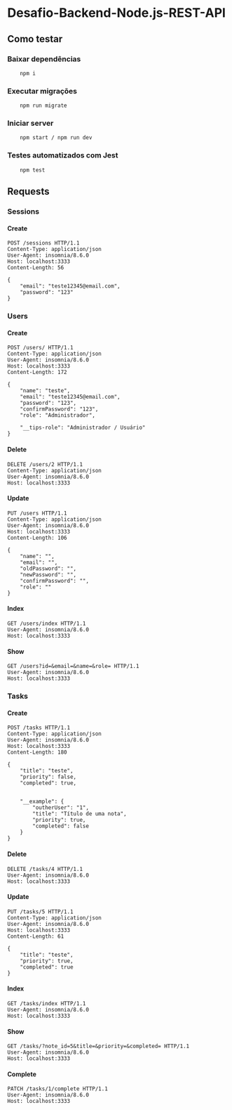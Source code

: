 # Desafio-Backend-Node.js-REST-API

## Como testar

### Baixar dependências

````
    npm i
````

### Executar migrações

````
    npm run migrate
````

### Iniciar server

````
    npm start / npm run dev
````

### Testes automatizados com Jest

````
    npm test
````

## Requests

### Sessions

#### Create
````
POST /sessions HTTP/1.1
Content-Type: application/json
User-Agent: insomnia/8.6.0
Host: localhost:3333
Content-Length: 56

{
	"email": "teste12345@email.com",
	"password": "123"
}
````

### Users

#### Create
````
POST /users/ HTTP/1.1
Content-Type: application/json
User-Agent: insomnia/8.6.0
Host: localhost:3333
Content-Length: 172

{
	"name": "teste",
	"email": "teste12345@email.com",
	"password": "123",
	"confirmPassword": "123",
	"role": "Administrador",
	
	"__tips-role": "Administrador / Usuário"
}
````
#### Delete
````
DELETE /users/2 HTTP/1.1
Content-Type: application/json
User-Agent: insomnia/8.6.0
Host: localhost:3333
````
#### Update
````
PUT /users HTTP/1.1
Content-Type: application/json
User-Agent: insomnia/8.6.0
Host: localhost:3333
Content-Length: 106

{
	"name": "",
	"email": "",
	"oldPassword": "",
	"newPassword": "",
	"confirmPassword": "",
	"role": ""
}
````
#### Index
````
GET /users/index HTTP/1.1
User-Agent: insomnia/8.6.0
Host: localhost:3333
````
#### Show
````
GET /users?id=&email=&name=&role= HTTP/1.1
User-Agent: insomnia/8.6.0
Host: localhost:3333
````

### Tasks

#### Create
````
POST /tasks HTTP/1.1
Content-Type: application/json
User-Agent: insomnia/8.6.0
Host: localhost:3333
Content-Length: 180

{
	"title": "teste",
	"priority": false,
	"completed": true,
	
	
	"__example": {
		"outherUser": "1",
		"title": "Título de uma nota",
		"priority": true,
		"completed": false
	}
}
````

#### Delete
````
DELETE /tasks/4 HTTP/1.1
User-Agent: insomnia/8.6.0
Host: localhost:3333
````

#### Update
````
PUT /tasks/5 HTTP/1.1
Content-Type: application/json
User-Agent: insomnia/8.6.0
Host: localhost:3333
Content-Length: 61

{
	"title": "teste",
	"priority": true,
	"completed": true 
}
````

#### Index
````
GET /tasks/index HTTP/1.1
User-Agent: insomnia/8.6.0
Host: localhost:3333
````

#### Show
````
GET /tasks/?note_id=5&title=&priority=&completed= HTTP/1.1
User-Agent: insomnia/8.6.0
Host: localhost:3333
````

#### Complete
````
PATCH /tasks/1/complete HTTP/1.1
User-Agent: insomnia/8.6.0
Host: localhost:3333
````
